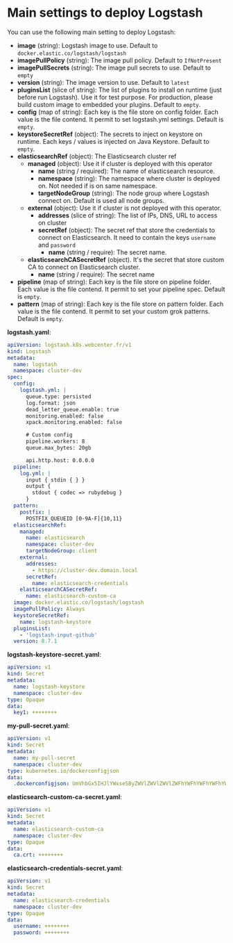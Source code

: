 # Main settings to deploy Logstash

You can use the following main setting to deploy Logstash:
- **image** (string): Logstash image to use. Default to `docker.elastic.co/logstash/logstash`
- **imagePullPolicy** (string): The image pull policy. Default to `IfNotPresent`
- **imagePullSecrets** (string): The image pull secrets to use. Default to `empty`
- **version** (string): The image version to use. Default to `latest`
- **pluginsList** (slice of string): The list of plugins to install on runtime (just before run Logstash). Use it for test purpose. For production, please build custom image to embedded your plugins. Default to `empty`.
- **config** (map of string): Each key is the file store on config folder. Each value is the file contend. It permit to set logstash.yml settings. Default is `empty`.
- **keystoreSecretRef** (object): The secrets to inject on keystore on runtime. Each keys / values is injected on Java Keystore. Default to `empty`.
- **elasticsearchRef** (object): The Elasticsearch cluster ref
  - **managed** (object): Use it if cluster is deployed with this operator
    - **name** (string / required): The name of elasticsearch resource.
    - **namespace** (string): The namespace where cluster is deployed on. Not needed if is on same namespace.
    - **targetNodeGroup** (string): The node group where Logstash connect on. Default is used all node groups.
  - **external** (object): Use it if cluster is not deployed with this operator.
    - **addresses** (slice of string): The list of IPs, DNS, URL to access on cluster
    - **secretRef** (object): The secret ref that store the credentials to connect on Elasticsearch. It need to contain the keys `username` and `password`
      - **name** (string / require): The secret name.
  - **elasticsearchCASecretRef** (object). It's the secret that store custom CA to connect on Elasticsearch cluster.
    - **name** (string / require): The secret name
- **pipeline** (map of string): Each key is the file store on pipeline folder. Each value is the file contend. It permit to set your pipeline spec. Default is `empty`.
- **pattern** (map of string): Each key is the file store on pattern folder. Each value is the file contend. It permit to set your custom grok patterns. Default is `empty`.


**logstash.yaml**:
```yaml
apiVersion: logstash.k8s.webcenter.fr/v1
kind: Logstash
metadata:
  name: logstash
  namespace: cluster-dev
spec:
  config:
    logstash.yml: |
      queue.type: persisted
      log.format: json
      dead_letter_queue.enable: true
      monitoring.enabled: false
      xpack.monitoring.enabled: false

      # Custom config
      pipeline.workers: 8
      queue.max_bytes: 20gb

      api.http.host: 0.0.0.0
  pipeline:
    log.yml: |
      input { stdin { } }
      output {
        stdout { codec => rubydebug }
      }
  pattern:
    postfix: |
      POSTFIX_QUEUEID [0-9A-F]{10,11}
  elasticsearchRef:
    managed:
      name: elasticsearch
      namespace: cluster-dev
      targetNodeGroup: client
    external:
      addresses:
        - https://cluster-dev.domain.local
      secretRef:
        name: elasticsearch-credentials
    elasticsearchCASecretRef:
      name: elasticsearch-custom-ca
  image: docker.elastic.co/logstash/logstash
  imagePullPolicy: Always
  keystoreSecretRef:
    name: logstash-keystore
  pluginsList:
    - 'logstash-input-github'
  version: 8.7.1

```

**logstash-keystore-secret.yaml**:
```yaml
apiVersion: v1
kind: Secret
metadata:
  name: logstash-keystore
  namespace: cluster-dev
type: Opaque
data:
  key1: ++++++++
```

**my-pull-secret.yaml**:
```yaml
apiVersion: v1
kind: Secret
metadata:
  name: my-pull-secret
  namespace: cluster-dev
type: kubernetes.io/dockerconfigjson
data:
  .dockerconfigjson: UmVhbGx5IHJlYWxseSByZWVlZWVlZWVlZWFhYWFhYWFhYWFhYWFhYWFhYWFhYWFhYWFhYWxsbGxsbGxsbGxsbGxsbGxsbGxsbGxsbGxsbGxsbGx5eXl5eXl5eXl5eXl5eXl5eXl5eSBsbGxsbGxsbGxsbGxsbG9vb29vb29vb29vb29vb29vb29vb29vb29vb25ubm5ubm5ubm5ubm5ubm5ubm5ubm5ubmdnZ2dnZ2dnZ2dnZ2dnZ2dnZ2cgYXV0aCBrZXlzCg==
```

**elasticsearch-custom-ca-secret.yaml**:
```yaml
apiVersion: v1
kind: Secret
metadata:
  name: elasticsearch-custom-ca
  namespace: cluster-dev
type: Opaque
data:
  ca.crt: ++++++++
```

**elasticsearch-credentials-secret.yaml**:
```yaml
apiVersion: v1
kind: Secret
metadata:
  name: elasticsearch-credentials
  namespace: cluster-dev
type: Opaque
data:
  username: ++++++++
  password: ++++++++
```